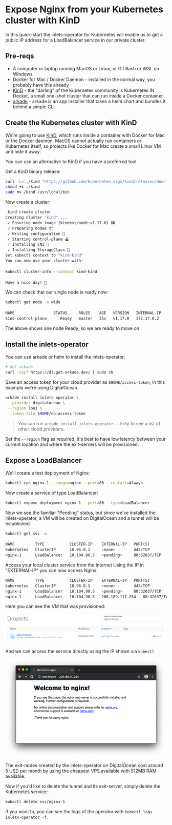 # Expose Nginx from your Kubernetes cluster with KinD

In this quick-start the inlets-operator for Kubernetes will enable us to get a public IP address for a LoadBalancer service in our private cluster.

## Pre-reqs

* A computer or laptop running MacOS or Linux, or Git Bash or WSL on Windows
* Docker for Mac / Docker Daemon - installed in the normal way, you probably have this already
* [KinD](https://github.com/kubernetes-sigs/kind) - the "darling" of the Kubernetes community is Kubernetes IN Docker, a small one-shot cluster that can run inside a Docker container
* [arkade](https://github.com/alexellis/arkade) - arkade is an app installer that takes a helm chart and bundles it behind a simple CLI

## Create the Kubernetes cluster with KinD

We're going to use [KinD](https://github.com/kubernetes-sigs/kind), which runs inside a container with Docker for Mac or the Docker daemon. MacOS cannot actually run containers or Kubernetes itself, so projects like Docker for Mac create a small Linux VM and hide it away.

You can use an alternative to KinD if you have a preferred tool.

Get a KinD binary release:

```bash
curl -Lo ./kind "https://github.com/kubernetes-sigs/kind/releases/download/v0.7.0/kind-$(uname)-amd64"
chmod +x ./kind
sudo mv /kind /usr/local/bin
```

Now create a cluster:

```bash
 kind create cluster
Creating cluster "kind" ...
 ✓ Ensuring node image (kindest/node:v1.17.0) 🖼
 ✓ Preparing nodes 📦  
 ✓ Writing configuration 📜 
 ✓ Starting control-plane 🕹️ 
 ✓ Installing CNI 🔌 
 ✓ Installing StorageClass 💾 
Set kubectl context to "kind-kind"
You can now use your cluster with:

kubectl cluster-info --context kind-kind

Have a nice day! 👋
```

We can check that our single node is ready now:

```bash
kubectl get node -o wide

NAME                 STATUS     ROLES    AGE   VERSION   INTERNAL-IP   EXTERNAL-IP   OS-IMAGE       KERNEL-VERSION     CONTAINER-RUNTIME
kind-control-plane      Ready   master   35s   v1.17.0   172.17.0.2    <none>        Ubuntu 19.10   5.3.0-26-generic   containerd://1.3.2
```

The above shows one node Ready, so we are ready to move on.

## Install the inlets-operator

You can use arkade or helm to install the inlets-operator:

```bash
# Get arkade
curl -sSLf https://dl.get-arkade.dev/ | sudo sh
```

Save an access token for your cloud provider as `$HOME/access-token`, in this example we're using DigitalOcean.

```bash
arkade install inlets-operator \
 --provider digitalocean \
 --region lon1 \
 --token-file $HOME/do-access-token
```

> You can run `arkade install inlets-operator --help` to see a list of other cloud providers.

Set the `--region` flag as required, it's best to have low latency between your current location and where the exit-servers will be provisioned.

## Expose a LoadBalancer

We'll create a test deployment of Nginx:

```bash
kubectl run nginx-1 --image=nginx --port=80 --restart=Always
```

Now create a service of type LoadBalancer:

```bash
kubectl expose deployment nginx-1 --port=80 --type=LoadBalancer
```

Now we see the familiar "Pending" status, but since we've installed the inlets-operator, a VM will be created on DigitalOcean and a tunnel will be established.

```bash
kubectl get svc -w

NAME         TYPE           CLUSTER-IP    EXTERNAL-IP   PORT(S)        AGE
kubernetes   ClusterIP      10.96.0.1     <none>        443/TCP        2m25s
nginx-1      LoadBalancer   10.104.90.5   <pending>     80:32037/TCP   1s
```

Access your local cluster service from the Internet
Using the IP in "EXTERNAL-IP" you can now access Nginx:

```bash
NAME         TYPE           CLUSTER-IP    EXTERNAL-IP   PORT(S)        AGE
kubernetes   ClusterIP      10.96.0.1     <none>        443/TCP        4m34s
nginx-1      LoadBalancer   10.104.90.5   <pending>     80:32037/TCP   2m10s
nginx-1      LoadBalancer   10.104.90.5   206.189.117.254   80:32037/TCP   2m36s
```

Here you can see the VM that was provisioned:

![Droplet with public IP](../images/do-dash-droplet.png)

And we can access the service directly using the IP shown via `kubectl`

![Nginx on DigitalOcean](../images/do-nginx.png)

The exit-nodes created by the inlets-operator on DigitalOcean cost around 5 USD per month by using the cheapest VPS available with 512MB RAM available.

Now if you'd like to delete the tunnel and its exit-server, simply delete the Kubernetes service:

```bash
kubectl delete svc/nginx-1
```

If you want to, you can see the logs of the operator with `kubectl logs inlets-operator -f`.

